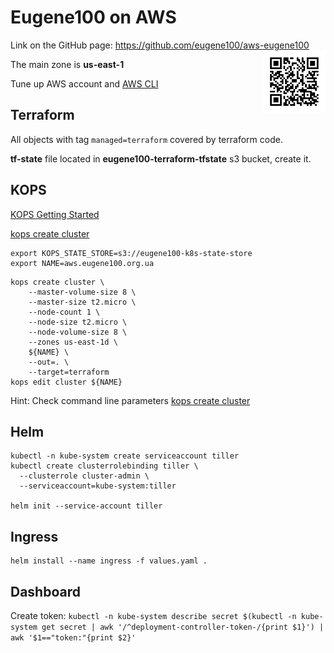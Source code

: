 # Eugene100 on AWS

Link on the GitHub page: https://github.com/eugene100/aws-eugene100 
<img align="right" width="100" height="100" src="qr_link.png">

The main zone is **us-east-1**

Tune up AWS account and [AWS CLI](https://docs.aws.amazon.com/cli/latest/userguide/cli-chap-install.html)

## Terraform

All objects with tag `managed=terraform` covered by terraform code.

**tf-state** file located in **eugene100-terraform-tfstate** s3 bucket, create it.

## KOPS

[KOPS Getting Started](https://github.com/kubernetes/kops/blob/master/docs/aws.md)

[kops create cluster](https://github.com/kubernetes/kops/blob/master/docs/cli/kops_create_cluster.md#kops-create-cluster)

```
export KOPS_STATE_STORE=s3://eugene100-k8s-state-store
export NAME=aws.eugene100.org.ua
```

```
kops create cluster \
    --master-volume-size 8 \
    --master-size t2.micro \
    --node-count 1 \
    --node-size t2.micro \
    --node-volume-size 8 \
    --zones us-east-1d \
    ${NAME} \
    --out=. \
    --target=terraform
kops edit cluster ${NAME}
```

Hint: Check command line parameters [kops create cluster](https://github.com/kubernetes/kops/blob/master/docs/cli/kops_create_cluster.md#kops-create-cluster)

## Helm

```
kubectl -n kube-system create serviceaccount tiller
kubectl create clusterrolebinding tiller \
  --clusterrole cluster-admin \
  --serviceaccount=kube-system:tiller

helm init --service-account tiller
```

## Ingress

```
helm install --name ingress -f values.yaml .
```

## Dashboard

Create token: `kubectl -n kube-system describe secret $(kubectl -n kube-system get secret | awk '/^deployment-controller-token-/{print $1}') | awk '$1=="token:"{print $2}'
`

